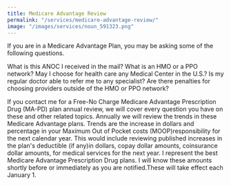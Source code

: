 ```yaml
---
title: Medicare Advantage Review
permalink: "/services/medicare-advantage-review/"
image: "/images/services/noun_591323.png"
---
```


If you are in a Medicare Advantage Plan, you may be asking  some of the following questions. 

What is this ANOC I received in the mail? What is an HMO or a PPO network? May I choose for health care any Medical Center in the U.S.? Is my regular doctor able to refer me to any specialist? Are there penalties for choosing providers outside of the HMO or PPO network?

If you contact me for a Free-No Charge Medicare Advantage Prescription Drug (MA-PD) plan annual review, we will cover every question you have on these and other related topics. Annually we will review the trends in these Medicare Advantage plans. Trends are the increase in dollars and percentage in your Maximum Out of Pocket costs  (MOOP)responsibility for the next calendar year. This would include reviewing published increases in the plan's deductible (if any)in dollars, copay dollar amounts, coinsurance dollar amounts, for medical services for the next year. I represent the best Medicare Advantage Prescription Drug plans. I will know these amounts shortly before or immediately as you are notified.These will take effect each January 1. 
